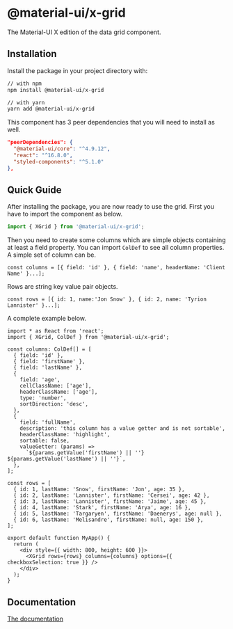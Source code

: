 # @material-ui/x-grid

The Material-UI X edition of the data grid component.

## Installation

Install the package in your project directory with:

```sh
// with npm
npm install @material-ui/x-grid

// with yarn
yarn add @material-ui/x-grid
```

This component has 3 peer dependencies that you will need to install as well.

```json
"peerDependencies": {
  "@material-ui/core": "^4.9.12",
  "react": "^16.8.0",
  "styled-components": "^5.1.0"
},
```

## Quick Guide

After installing the package, you are now ready to use the grid.
First you have to import the component as below.

```js
import { XGrid } from '@material-ui/x-grid';
```

Then you need to create some columns which are simple objects containing at least a field property.
You can import `ColDef` to see all column properties.
A simple set of column can be.

```tsx
const columns = [{ field: 'id' }, { field: 'name', headerName: 'Client Name' }...];
```

Rows are string key value pair objects.

```tsx
const rows = [{ id: 1, name:'Jon Snow' }, { id: 2, name: 'Tyrion Lannister' }...];
```

A complete example below.

```tsx
import * as React from 'react';
import { XGrid, ColDef } from '@material-ui/x-grid';

const columns: ColDef[] = [
  { field: 'id' },
  { field: 'firstName' },
  { field: 'lastName' },
  {
    field: 'age',
    cellClassName: ['age'],
    headerClassName: ['age'],
    type: 'number',
    sortDirection: 'desc',
  },
  {
    field: 'fullName',
    description: 'this column has a value getter and is not sortable',
    headerClassName: 'highlight',
    sortable: false,
    valueGetter: (params) =>
      `${params.getValue('firstName') || ''} ${params.getValue('lastName') || ''}`,
  },
];

const rows = [
  { id: 1, lastName: 'Snow', firstName: 'Jon', age: 35 },
  { id: 2, lastName: 'Lannister', firstName: 'Cersei', age: 42 },
  { id: 3, lastName: 'Lannister', firstName: 'Jaime', age: 45 },
  { id: 4, lastName: 'Stark', firstName: 'Arya', age: 16 },
  { id: 5, lastName: 'Targaryen', firstName: 'Daenerys', age: null },
  { id: 6, lastName: 'Melisandre', firstName: null, age: 150 },
];

export default function MyApp() {
  return (
    <div style={{ width: 800, height: 600 }}>
      <XGrid rows={rows} columns={columns} options={{ checkboxSelection: true }} />
    </div>
  );
}
```

## Documentation

[The documentation](https://material-ui.com/components/data-grid/)
